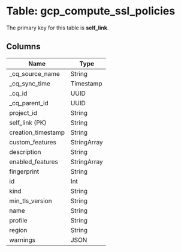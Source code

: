 # Table: gcp_compute_ssl_policies



The primary key for this table is **self_link**.



## Columns
| Name          | Type          |
| ------------- | ------------- |
|_cq_source_name|String|
|_cq_sync_time|Timestamp|
|_cq_id|UUID|
|_cq_parent_id|UUID|
|project_id|String|
|self_link (PK)|String|
|creation_timestamp|String|
|custom_features|StringArray|
|description|String|
|enabled_features|StringArray|
|fingerprint|String|
|id|Int|
|kind|String|
|min_tls_version|String|
|name|String|
|profile|String|
|region|String|
|warnings|JSON|